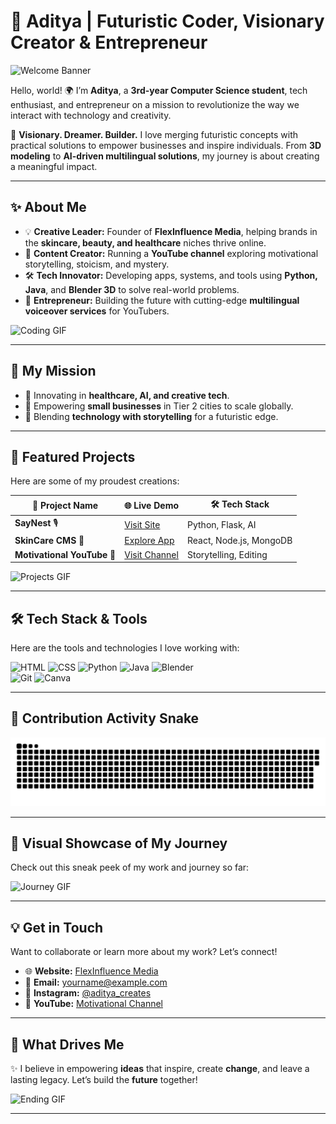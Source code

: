 # 🚀 **Aditya | Futuristic Coder, Visionary Creator & Entrepreneur**  

![Welcome Banner](https://media.giphy.com/media/l0MYN0WtU9dPSQJri/giphy.gif)  

Hello, world! 🌍 I’m **Aditya**, a **3rd-year Computer Science student**, tech enthusiast, and entrepreneur on a mission to revolutionize the way we interact with technology and creativity.  

🌟 **Visionary. Dreamer. Builder.** I love merging futuristic concepts with practical solutions to empower businesses and inspire individuals. From **3D modeling** to **AI-driven multilingual solutions**, my journey is about creating a meaningful impact.  

---

## ✨ **About Me**  

- 💡 **Creative Leader:** Founder of **FlexInfluence Media**, helping brands in the **skincare, beauty, and healthcare** niches thrive online.  
- 🎥 **Content Creator:** Running a **YouTube channel** exploring motivational storytelling, stoicism, and mystery.  
- 🛠️ **Tech Innovator:** Developing apps, systems, and tools using **Python, Java**, and **Blender 3D** to solve real-world problems.  
- 💼 **Entrepreneur:** Building the future with cutting-edge **multilingual voiceover services** for YouTubers.  

![Coding GIF](https://media.giphy.com/media/26tn33aiTi1jkl6H6/giphy.gif)  

---

## 🌌 **My Mission**  

- 🚀 Innovating in **healthcare, AI, and creative tech**.  
- 🌟 Empowering **small businesses** in Tier 2 cities to scale globally.  
- 🔮 Blending **technology with storytelling** for a futuristic edge.  

---

## 🌟 **Featured Projects**  

Here are some of my proudest creations:  

| 🌟 **Project Name**       | 🌐 **Live Demo**            | 🛠️ **Tech Stack**                |  
|---------------------------|-----------------------------|-----------------------------------|  
| **SayNest** 🎙️           | [Visit Site](https://www.instagram.com/saynestvoices/) | Python, Flask, AI |  
| **SkinCare CMS** 🧴       | [Explore App](https://www.instagram.com/flexinfluence_media/?next=%2F) | React, Node.js, MongoDB    |  
| **Motivational YouTube** 🎥 | [Visit Channel](https://www.instagram.com/p/DBWTvuxyPaB/?next=%2Fsaynestvoices%2F) | Storytelling, Editing    |  

![Projects GIF](https://media.giphy.com/media/QHE5gWI0QjqF2/giphy.gif)  

---

## 🛠️ **Tech Stack & Tools**  

Here are the tools and technologies I love working with:  

![HTML](https://img.shields.io/badge/-HTML-E34F26?style=flat-square&logo=html5&logoColor=white)
![CSS](https://img.shields.io/badge/-CSS-1572B6?style=flat-square&logo=css3&logoColor=white)
![Python](https://img.shields.io/badge/-Python-3776AB?style=flat-square&logo=python&logoColor=white)
![Java](https://img.shields.io/badge/-Java-007396?style=flat-square&logo=java&logoColor=white)
![Blender](https://img.shields.io/badge/-Blender-F5792A?style=flat-square&logo=blender&logoColor=white)  
![Git](https://img.shields.io/badge/-Git-F05032?style=flat-square&logo=git&logoColor=white)
![Canva](https://img.shields.io/badge/-Canva-00C4CC?style=flat-square&logo=canva&logoColor=white)  

---

## 🐍 **Contribution Activity Snake**  

![Snake Animation](https://github.com/adiRjput/adiRjput/blob/output/github-snake.svg)  

---

## 🎥 **Visual Showcase of My Journey**  

Check out this sneak peek of my work and journey so far:  

![Journey GIF](https://media.giphy.com/media/3o6ZsYm5M5u5E5hI5K/giphy.gif)  

---

## 💡 **Get in Touch**  

Want to collaborate or learn more about my work? Let’s connect!  

- 🌐 **Website:** [FlexInfluence Media](https://example.com)  
- 📧 **Email:** [yourname@example.com](mailto:adi.rnc@gmail.com)  
- 📸 **Instagram:** [@aditya_creates](https://www.instagram.com/p/DBWTvuxyPaB/?next=%2Fsaynestvoices%2F)  
- 🎥 **YouTube:** [Motivational Channel](https://youtube.com)  

---

## 🎯 **What Drives Me**  

✨ I believe in empowering **ideas** that inspire, create **change**, and leave a lasting legacy. Let’s build the **future** together!  

![Ending GIF](https://media.giphy.com/media/l0HlBO7eyXzSZkJri/giphy.gif)  

---
